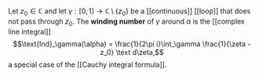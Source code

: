 Let $z_0\in \mathbb C$ and let $\gamma:[0,1]\to \mathbb C\setminus \{z_0\}$ be a [[continuous]] [[loop]] that does not pass through $z_0$. The **winding number** of $\gamma$ around $\alpha$ is the [[complex line integral]] $$\text{Ind}_\gamma(\alpha) = \frac{1}{2\pi i}\int_\gamma \frac{1}{\zeta - z_0} \text d\zeta,$$
a special case of the [[Cauchy integral formula]].